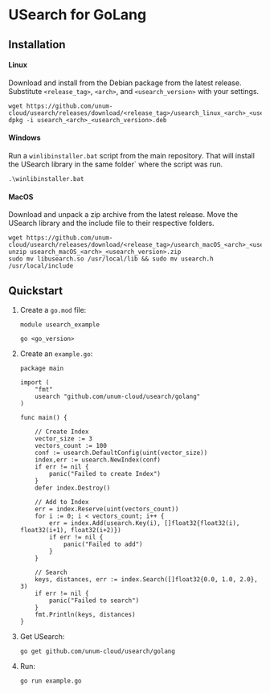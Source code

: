 # USearch for GoLang

## Installation

#### Linux

Download and install from the Debian package from the latest release.
Substitute `<release_tag>`, `<arch>`, and `<usearch_version>` with your settings.

```
wget https://github.com/unum-cloud/usearch/releases/download/<release_tag>/usearch_linux_<arch>_<usearch_version>.deb
dpkg -i usearch_<arch>_<usearch_version>.deb
```

#### Windows

Run a `winlibinstaller.bat` script from the main repository.
That will install the USearch library in the same folder` where the script was run.

```
.\winlibinstaller.bat
```

#### MacOS

Download and unpack a zip archive from the latest release.
Move the USearch library and the include file to their respective folders.
```
wget https://github.com/unum-cloud/usearch/releases/download/<release_tag>/usearch_macOS_<arch>_<usearch_version>.zip
unzip usearch_macOS_<arch>_<usearch_version>.zip
sudo mv libusearch.so /usr/local/lib && sudo mv usearch.h /usr/local/include

```

## Quickstart

1. Create a `go.mod` file:

	```
	module usearch_example

	go <go_version>
	```

2. Create an `example.go`:

	```golang
	package main

	import (
		"fmt"
		usearch "github.com/unum-cloud/usearch/golang"
	)

	func main() {

		// Create Index
		vector_size := 3
		vectors_count := 100
		conf := usearch.DefaultConfig(uint(vector_size))
		index,err := usearch.NewIndex(conf)
		if err != nil {
			panic("Failed to create Index")
		}
		defer index.Destroy()
		
		// Add to Index
		err = index.Reserve(uint(vectors_count))
		for i := 0; i < vectors_count; i++ {
			err = index.Add(usearch.Key(i), []float32{float32(i), float32(i+1), float32(i+2)})
			if err != nil {
				panic("Failed to add")
			}
		}

		// Search
		keys, distances, err := index.Search([]float32{0.0, 1.0, 2.0}, 3)
		if err != nil {
			panic("Failed to search")
		}
		fmt.Println(keys, distances)
	}
	```

3. Get USearch:

	```
	go get github.com/unum-cloud/usearch/golang
	```

4. Run:

	```
	go run example.go
	```
